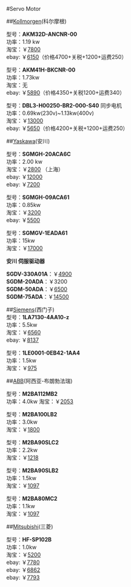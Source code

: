 #Servo Motor



##[Kollmorgen](http://www.kollmorgen.cn/zh-cn/products/motors/servo/akm-series/akm-series-ac-synchronous-motors/akm%E7%B3%BB%E5%88%97%E4%BC%BA%E6%9C%8D%E7%94%B5%E6%9C%BA%E7%B3%BB%E7%BB%9F/)(科尔摩根)   


型号：**AKM32D-ANCNR-00**   
功率：1.19 kw   
淘宝：￥[7800](http://item.taobao.com/item.htm?spm=a230r.1.14.6.xMtMJR&id=25210632028&ns=1&abbucket=6#detail)  
ebay: ￥[6150](http://www.ebay.com/itm/KOLLMORGEN-AKM32D-ANCNR-00-servo-motor-NEW-/281549944374?pt=LH_DefaultDomain_0&hash=item418daf3636)（价格4700+关税+1200+运费250）   


型号：**AKM41H-BKCNR-00**   
功率：1.73kw   
淘宝：无  
ebay: ￥[5890](http://www.ebay.com/itm/KOLLMORGEN-AKM41H-BKCNR-00-SERVO-MOTOR-NEW/151496144218?_trksid=p2047675.c100005.m1851&_trkparms=aid%3D222007%26algo%3DSIC.MBE%26ao%3D1%26asc%3D28772%26meid%3Dd3aad946b11d43d49bb8b872a9a43ceb%26pid%3D100005%26rk%3D1%26rkt%3D6%26sd%3D281549944374&rt=nc)（价格4350+关税1200+运费340）  

型号：**DBL3-H00250-BR2-000-S40**  同步电机   
功率：0.69kw(230v)~1.13kw(400v)      
淘宝：￥[13000](http://item.taobao.com/item.htm?spm=a230r.1.14.1.xMtMJR&id=22489668951&ns=1&abbucket=6#detail)   
ebay: ￥[5650](http://www.ebay.com/itm/DBL3-H00250-BR2-000-S40-servomotor-2-5Nm-6000rpm-560V-/270276357508?pt=LH_DefaultDomain_3&hash=item3eedb9ed84)（价格4200+关税+1200+运费250）  




##[Yaskawa](http://www.yaskawa.com.cn/product/list2sifu.aspx)(安川)   


型号：**SGMGH-20ACA6C**   
功率：2.00 kw   
淘宝：￥[2800](http://item.taobao.com/item.htm?spm=a230r.1.14.8.hGGR3C&id=40706242884&ns=1&abbucket=16&_u=ffdpsdu2829#detail) （上海）     
ebay: ￥[12000](http://www.ebay.com/itm/200V-2KW-2000W-Sigma-II-AC-Servo-Motor-SGMGH-20ACA6C-24VDC-brake-Original-New-/121559936047?pt=LH_DefaultDomain_0&hash=item1c4d896c2f)     
ebay: ￥[7200](http://www.ebay.com/itm/Yaskawa-servo-motor-SGMGH-20ACA6C-2-month-warranty-/181227118497)          


型号：**SGMGH-09ACA61**   
功率：0.85kw   
淘宝：￥[3200](http://item.taobao.com/item.htm?spm=a1z10.3-c.w4002-7612000694.19.VcZ82a&id=39550854369)   
ebay: ￥[5500](http://www.ebay.com/itm/New-In-Box-Yaskawa-AC-Servo-Motor-SGMGH-09ACA61-/141407895215?pt=LH_DefaultDomain_0&hash=item20ec913eaf)     

型号：**SGMGV-1EADA61**  
功率：15kw      
淘宝：￥[17000](http://item.taobao.com/item.htm?spm=a1z10.3-c.w4002-7612000694.38.VcZ82a&id=40605658745)   

**安川 伺服驱动器**
  
**SGDV-330A01A**：￥[4900](http://item.taobao.com/item.htm?spm=2013.1.w4023-7137378556.16.dsYXOy&id=41702693342)   
**SGDM-20ADA**：￥3200   
**SGDM-50ADA**：￥[6500](http://item.taobao.com/item.htm?spm=2013.1.20141001.8.WIut7Z&id=40739808380&scm=1007.10115.4482.i40726641988&pvid=286f9729-62c7-4c9b-b2cc-65eeccc6d75d)  
**SGDM-75ADA**：￥[14500](http://item.taobao.com/item.htm?spm=a1z10.3-c.w4002-7612000694.65.SgMAZ4&id=39554433410)


##[Siemens](www.siemens.com/answers)(西门子)     
型号：**1LA7130-4AA10-z**   
功率：5.5kw   
淘宝：￥[6560](http://detail.tmall.com/item.htm?spm=a220o.1000855.0.0.YTZWVd&id=41090463868&abbucket=_AB-M72_B6&acm=03066.1003.1.524&aldid=I2MGk1eU&abtest=_AB-LR72-PR72&scm=1003.1.03066.ITEM_41090463868_524&pos=1)    
ebay: ￥[8137](http://www.ebay.com/itm/Siemens-1LA7130-4AA10-Z-Servo-Motor-1LA71304AA10Z-NEW-/171642078754?pt=LH_DefaultDomain_0&hash=item27f6aa4622)    


型号：**1LE0001-0EB42-1AA4**    
功率：1.5kw     
淘宝：￥[975](http://detail.tmall.com/item.htm?spm=a1z10.5-b.w4011-7363366108.41.PSMAZT&id=41110254035&rn=7f6cd7f117c6be3d8d4e51ba57ef6a32&abbucket=7)    


##[ABB](http://new.abb.com/motors-generators/service)(阿西亚-布朗勃法瑞)    

  
型号：**M2BA112MB2**     
功率：4.0kw
淘宝：￥[2053](http://detail.tmall.com/item.htm?spm=a1z10.5-b.w4011-7363366108.31.AVlR8m&id=39580162077&rn=d78e11aa53937b40675f3b74413ffa84&abbucket=7)    

型号：**M2BA100LB2**     
功率：3.0kw  
淘宝：￥[1800](http://detail.tmall.com/item.htm?spm=a1z10.5-b.w4011-7363366108.49.AVlR8m&id=39609832568&rn=d78e11aa53937b40675f3b74413ffa84&abbucket=7)

型号：**M2BA90SLC2**  
功率：2.2kw  
淘宝：￥[1218](http://detail.tmall.com/item.htm?spm=a1z10.5-b.w4011-7363366108.37.AVlR8m&id=39609816157&rn=d78e11aa53937b40675f3b74413ffa84&abbucket=7)  


型号：**M2BA90SLB2**   
功率：1.5kw   
淘宝：￥[1097](http://detail.tmall.com/item.htm?spm=a1z10.5-b.w4011-7363366108.46.AVlR8m&id=39571035652&rn=d78e11aa53937b40675f3b74413ffa84&abbucket=7) 



型号：**M2BA80MC2**   
功率：1.1kw   
淘宝：￥[1097](http://detail.tmall.com/item.htm?spm=a1z10.5-b.w4011-7363366108.43.AVlR8m&id=39569903097&rn=d78e11aa53937b40675f3b74413ffa84&abbucket=7)   


##[Mitsubishi](http://www.mitsubishi.com/e/index.html)(三菱)  

型号：**HF-SP102B**      
功率：1.0kw     
淘宝：￥[5200](http://detail.1688.com/offer/44136189534.html?spm=0.0.0.0.YDzN6P)   
ebay: ￥[7780](http://www.ebay.com/itm/New-HF-SP102B-AC-Servo-Motor-5-3A-1KW-4-77NM-2000r-min-90-days-warranty-/161570917135?pt=LH_DefaultDomain_0&hash=item259e608b0f)   
ebay: ￥[6862](http://www.ebay.com/itm/1PC-Mitsubishi-HF-SP102B-xhg05-/281623601783?pt=LH_DefaultDomain_0&hash=item4192132277)     
ebay: ￥[7793](http://www.ebay.com/itm/HF-SP102B-AC-Servo-Motor-5-3A-1KW-4-77NM-2000r-min-with-Brake-New-Freeship-/111589609791?pt=LH_DefaultDomain_0&hash=item19fb42513f)     

























